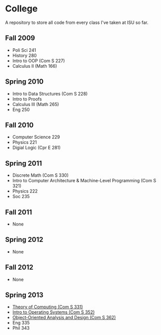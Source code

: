 College
=======

A repository to store all code from every class I've taken at ISU so far.

## Fall 2009
* Poli Sci 241
* History 280
* Intro to OOP (Com S 227)
* Calculus II (Math 166)

## Spring 2010
* Intro to Data Structures (Com S 228)
* Intro to Proofs
* Calculus III (Math 265)
* Eng 250

## Fall 2010
* Computer Science 229
* Physics 221
* Digial Logic (Cpr E 281)

## Spring 2011
* Discrete Math (Com S 330)
* Intro to Computer Architecture & Machine-Level Programming (Com S 321)
* Physics 222
* Soc 235

## Fall 2011
* None

## Spring 2012
* None

## Fall 2012
* None

## Spring 2013
* [Theory of Computing (Com S 331)][coms331]
* [Intro to Operating Systems (Com S 352)][coms352]
* [Object-Oriented Analysis and Design (Com S 362)][coms362]
* Eng 335
* Phil 343

[coms331]: cs331/
[coms352]: cs352/
[coms362]: http://github.com/jdavis/nebulous-adventure
